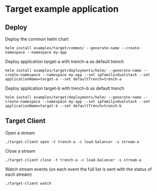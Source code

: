 # Target example application

## Deploy

Deploy the common helm chart
```
helm install examples/target/common/ --generate-name --create-namespace --namespace my-app
```

Deploy application target-a with trench-a as default trench
```
helm install examples/target/deployments/helm/ --generate-name --create-namespace --namespace my-app --set ipFamily=dualstack --set applicationName=target-a --set defaultTrench=trench-a
```

Deploy application target-b with trench-b as default trench
```
helm install examples/target/deployments/helm/ --generate-name --create-namespace --namespace my-app --set ipFamily=dualstack --set applicationName=target-b --set defaultTrench=trench-b
```

## Target Client

Open a stream
```
./target-client open -t trench-a -c load-balancer -s stream-a
```

Close a stream
```
./target-client close -t trench-a -c load-balancer -s stream-a
```

Watch stream events (on each event the full list is sent with the status of each stream)
```
./target-client watch
```